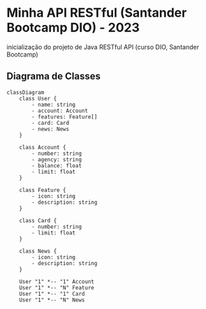 # Minha API RESTful (Santander Bootcamp DIO) - 2023
inicialização do projeto de Java RESTful API (curso DIO, Santander Bootcamp)

## Diagrama de Classes

```mermaid
classDiagram
    class User {
        - name: string
        - account: Account
        - features: Feature[]
        - card: Card
        - news: News
    }

    class Account {
        - number: string
        - agency: string
        - balance: float
        - limit: float
    }

    class Feature {
        - icon: string
        - description: string
    }

    class Card {
        - number: string
        - limit: float
    }

    class News {
        - icon: string
        - description: string
    }

    User "1" *-- "1" Account
    User "1" *-- "N" Feature
    User "1" *-- "1" Card
    User "1" *-- "N" News

````
